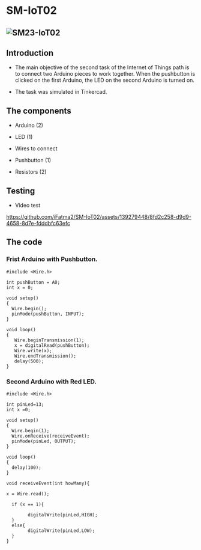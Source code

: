 # SM-IoT02

## ![SM23-IoT02](https://github.com/iFatma2/SM-IoT02/assets/139279448/26ae292f-a89b-4260-a868-7edc60f3005e)

## Introduction
  - The main objective of the second task of the Internet of Things path is to connect two Arduino pieces to work together. When the pushbutton is clicked on the first Arduino, the LED on the second Arduino is turned on.

  - The task was simulated in Tinkercad.



## The components

   - Arduino (2)

   - LED (1)

   - Wires to connect

   - Pushbutton (1)

   - Resistors (2)







## Testing 

  - Video test

  

   https://github.com/iFatma2/SM-IoT02/assets/139279448/8fd2c258-d9d9-4658-8d7e-fdddbfc63efc






## The code 

### Frist Arduino with Pushbutton.
```
#include <Wire.h>

int pushButton = A0;
int x = 0;

void setup()
{
  Wire.begin();
  pinMode(pushButton, INPUT);
}

void loop()
{
   Wire.beginTransmission(1);
   x = digitalRead(pushButton);
   Wire.write(x);
   Wire.endTransmission();
   delay(500);
}
```


### Second Arduino with Red LED.
```
#include <Wire.h>

int pinLed=13;
int x =0;

void setup()
{
  Wire.begin(1);
  Wire.onReceive(receiveEvent); 
  pinMode(pinLed, OUTPUT);
}

void loop()
{
  delay(100);
}

void receiveEvent(int howMany){

x = Wire.read();
  
  if (x == 1){
  
        digitalWrite(pinLed,HIGH);
  }
  else{
        digitalWrite(pinLed,LOW);
  }
}
```
